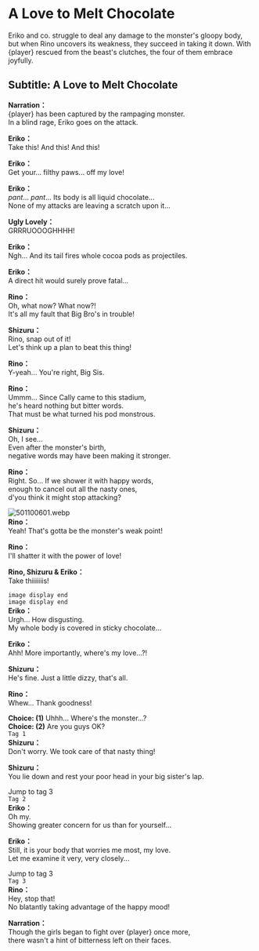 # A Love to Melt Chocolate
Eriko and co. struggle to deal any damage to the monster's gloopy body, but when Rino uncovers its weakness, they succeed in taking it down. With {player} rescued from the beast's clutches, the four of them embrace joyfully.
  
## Subtitle: A Love to Melt Chocolate
  
**Narration：**  
{player} has been captured by the rampaging monster.  
In a blind rage, Eriko goes on the attack.  
  
**Eriko：**  
Take this! And this! And this!  
  
**Eriko：**  
Get your... filthy paws... off my love!  
  
**Eriko：**  
*pant*... *pant*... Its body is all liquid chocolate...  
None of my attacks are leaving a scratch upon it...  
  
**Ugly Lovely：**  
GRRRUOOOGHHHH!  
  
**Eriko：**  
Ngh... And its tail fires whole cocoa pods as projectiles.  
  
**Eriko：**  
A direct hit would surely prove fatal...  
  
**Rino：**  
Oh, what now? What now?!  
It's all my fault that Big Bro's in trouble!  
  
**Shizuru：**  
Rino, snap out of it!  
Let's think up a plan to beat this thing!  
  
**Rino：**  
Y-yeah... You're right, Big Sis.  
  
**Rino：**  
Ummm... Since Cally came to this stadium,  
he's heard nothing but bitter words.  
That must be what turned his pod monstrous.  
  
**Shizuru：**  
Oh, I see...  
Even after the monster's birth,  
negative words may have been making it stronger.  
  
**Rino：**  
Right. So... If we shower it with happy words,  
enough to cancel out all the nasty ones,  
d'you think it might stop attacking?  
  
![501100601.webp](https://redive.estertion.win/card/story/501100601.webp)  
**Rino：**  
Yeah! That's gotta be the monster's weak point!  
  
**Rino：**  
I'll shatter it with the power of love!  
  
**Rino, Shizuru & Eriko：**  
Take thiiiiiiis!  
  
`image display end`  
`image display end`  
**Eriko：**  
Urgh... How disgusting.  
My whole body is covered in sticky chocolate...  
  
**Eriko：**  
Ahh! More importantly, where's my love...?!  
  
**Shizuru：**  
He's fine. Just a little dizzy, that's all.  
  
**Rino：**  
Whew... Thank goodness!  
  
**Choice: (1)**  Uhhh... Where's the monster...?  
**Choice: (2)**  Are you guys OK?  
`Tag 1`  
**Shizuru：**  
Don't worry. We took care of that nasty thing!  
  
**Shizuru：**  
You lie down and rest your poor head in your big sister's lap.  
  
Jump to tag 3  
`Tag 2`  
**Eriko：**  
Oh my.  
 Showing greater concern for us than for yourself...  
  
**Eriko：**  
Still, it is your body that worries me most, my love.  
Let me examine it very, very closely...  
  
Jump to tag 3  
`Tag 3`  
**Rino：**  
Hey, stop that!  
No blatantly taking advantage of the happy mood!  
  
**Narration：**  
Though the girls began to fight over {player} once more,  
there wasn't a hint of bitterness left on their faces.  
